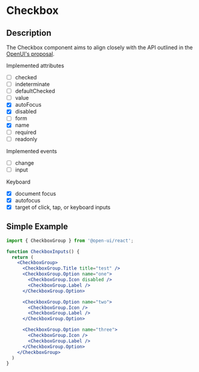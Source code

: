# Checkbox

## Description

The Checkbox component aims to align closely with the API outlined in the [OpenUI's proposal](https://open-ui.org/components/checkbox).

Implemented attributes
- [ ] checked
- [ ] indeterminate
- [ ] defaultChecked
- [ ] value
- [x] autoFocus
- [x] disabled
- [ ] form
- [x] name
- [ ] required
- [ ] readonly

Implemented events
- [ ] change
- [ ] input

Keyboard
- [x] document focus
- [x] autofocus
- [x] target of click, tap, or keyboard inputs

## Simple Example

```jsx
import { CheckboxGroup } from '@open-ui/react';

function CheckboxInputs() {
  return (
    <CheckboxGroup>
      <CheckboxGroup.Title title="test" />
      <CheckboxGroup.Option name="one">
        <CheckboxGroup.Icon disabled />
        <CheckboxGroup.Label />
      </CheckboxGroup.Option>

      <CheckboxGroup.Option name="two">
        <CheckboxGroup.Icon />
        <CheckboxGroup.Label />
      </CheckboxGroup.Option>

      <CheckboxGroup.Option name="three">
        <CheckboxGroup.Icon />
        <CheckboxGroup.Label />
      </CheckboxGroup.Option>
    </CheckboxGroup>
  ) 
}
```

